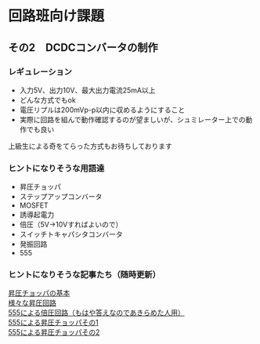 # 回路班向け課題  

## その2　DCDCコンバータの制作  

### レギュレーション  

- 入力5V、出力10V、最大出力電流25mA以上  
- どんな方式でもok  
- 電圧リプルは200mVp-p以内に収めるようにすること  
- 実際に回路を組んで動作確認するのが望ましいが、シュミレーター上での動作でも良い  

上級生による奇をてらった方式もお待ちしております  

### ヒントになりそうな用語達  

- 昇圧チョッパ
- ステップアップコンバータ
- MOSFET
- 誘導起電力
- 倍圧（5V->10Vすればよいので）
- スイッチトキャパシタコンバータ
- 発振回路
- 555

### ヒントになりそうな記事たち（随時更新）  
[昇圧チョッパの基本](basic_circuit_topology/step-up-converter.md)  
[様々な昇圧回路](basic_circuit_topology/oscillator.md)  
[555による倍圧回路（もはや答えなのであきらめた人用）](basic_circuit_topology/voltage_doubler.md)  
[555による昇圧チョッパその1](basic_circuit_topology/step-up-converter_by_555_No1.md)  
[555による昇圧チョッパその2](basic_circuit_topology/step-up-converter_by_555_no2.md)  